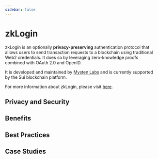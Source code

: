 ```yaml
---
sidebar: false
---
```


# zkLogin

zkLogin is an optionally **privacy-preserving** authentication protocol that allows users to send transaction requests to a blockchain
using traditional Web2 credentials. It does so by leveraging zero-knowledge proofs combined with OAuth 2.0 and OpenID.

It is developed and maintained by [Mysten Labs](https://mysten.io) and is currently supported by the Sui blockchain platform.

For more information about zkLogin, please visit [here](https://docs.sui.io/build/zk_login).

## Privacy and Security

## Benefits

## Best Practices

## Case Studies